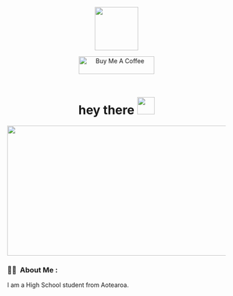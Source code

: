 <p align="center"><img src="https://media0.giphy.com/media/L1R1tvI9svkIWwpVYr/giphy.gif?cid=ecf05e470ys5qim60nqzpzymlm58nqzljkpgcbkpuf43rzqt&rid=giphy.gif&ct=g" width="100"/></p>
</p>
<p align="center">
<a href="https://www.buymeacoffee.com/zed0" target="_blank"><img src="https://cdn.buymeacoffee.com/buttons/default-orange.png" alt="Buy Me A Coffee" height="41" width="174"></a>
</p>
<p align="center"><img src="https://komarev.com/ghpvc/?username=kakbar&style=flat-square&color=blue" alt=""></p>

<h1 align="center">hey there <img src="https://media.giphy.com/media/hvRJCLFzcasrR4ia7z/giphy.gif" width="40"></h1>

<p align="center"><img src="https://media.giphy.com/media/dWesBcTLavkZuG35MI/giphy.gif" width="600" height="300"  /></p>

### :woman_technologist: &nbsp;About Me :

I am a High School student from Aotearoa.

